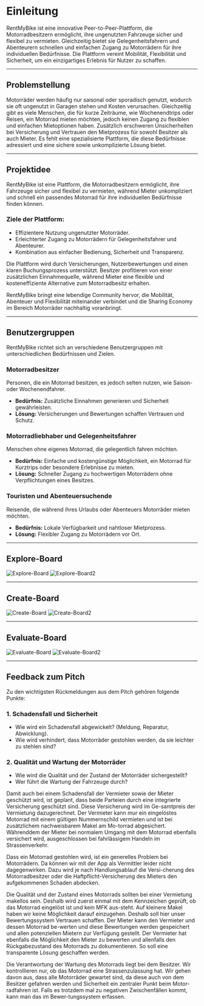 # Einleitung
RentMyBike ist eine innovative Peer-to-Peer-Plattform, die Motorradbesitzern ermöglicht, ihre ungenutzten Fahrzeuge sicher und flexibel zu vermieten. Gleichzeitig bietet sie Gelegenheitsfahrern und Abenteurern schnellen und einfachen Zugang zu Motorrädern für ihre individuellen Bedürfnisse. Die Plattform vereint Mobilität, Flexibilität und Sicherheit, um ein einzigartiges Erlebnis für Nutzer zu schaffen.

---

## Problemstellung
Motorräder werden häufig nur saisonal oder sporadisch genutzt, wodurch sie oft ungenutzt in Garagen stehen und Kosten verursachen. Gleichzeitig gibt es viele Menschen, die für kurze Zeiträume, wie Wochenendtrips oder Reisen, ein Motorrad mieten möchten, jedoch keinen Zugang zu flexiblen und einfachen Mietoptionen haben. Zusätzlich erschweren Unsicherheiten bei Versicherung und Vertrauen den Mietprozess für sowohl Besitzer als auch Mieter. Es fehlt eine spezialisierte Plattform, die diese Bedürfnisse adressiert und eine sichere sowie unkomplizierte Lösung bietet.

---

## Projektidee
RentMyBike ist eine Plattform, die Motorradbesitzern ermöglicht, ihre Fahrzeuge sicher und flexibel zu vermieten, während Mieter unkompliziert und schnell ein passendes Motorrad für ihre individuellen Bedürfnisse finden können.  

### Ziele der Plattform:
- Effizientere Nutzung ungenutzter Motorräder.
- Erleichterter Zugang zu Motorrädern für Gelegenheitsfahrer und Abenteurer.
- Kombination aus einfacher Bedienung, Sicherheit und Transparenz.  

Die Plattform wird durch Versicherungen, Nutzerbewertungen und einen klaren Buchungsprozess unterstützt. Besitzer profitieren von einer zusätzlichen Einnahmequelle, während Mieter eine flexible und kosteneffiziente Alternative zum Motorradbesitz erhalten.  

RentMyBike bringt eine lebendige Community hervor, die Mobilität, Abenteuer und Flexibilität miteinander verbindet und die Sharing Economy im Bereich Motorräder nachhaltig voranbringt.

---

## Benutzergruppen
RentMyBike richtet sich an verschiedene Benutzergruppen mit unterschiedlichen Bedürfnissen und Zielen.

### Motorradbesitzer
Personen, die ein Motorrad besitzen, es jedoch selten nutzen, wie Saison- oder Wochenendfahrer.  
- **Bedürfnis:** Zusätzliche Einnahmen generieren und Sicherheit gewährleisten.  
- **Lösung:** Versicherungen und Bewertungen schaffen Vertrauen und Schutz.  

### Motorradliebhaber und Gelegenheitsfahrer
Menschen ohne eigenes Motorrad, die gelegentlich fahren möchten.  
- **Bedürfnis:** Einfache und kostengünstige Möglichkeit, ein Motorrad für Kurztrips oder besondere Erlebnisse zu mieten.  
- **Lösung:** Schneller Zugang zu hochwertigen Motorrädern ohne Verpflichtungen eines Besitzes.  

### Touristen und Abenteuersuchende
Reisende, die während ihres Urlaubs oder Abenteuers Motorräder mieten möchten.  
- **Bedürfnis:** Lokale Verfügbarkeit und nahtloser Mietprozess.  
- **Lösung:** Flexibler Zugang zu Motorrädern vor Ort.

---

## Explore-Board

![Explore-Board](./figures/Explore-Board.png)
![Explore-Board2](./figures/Explore-Board2.png)

---

## Create-Board

![Create-Board](./figures/Create-Board.png)
![Create-Board2](./figures/Create-Board2.png)

---

## Evaluate-Board

![Evaluate-Board](./figures/Evaluate-Board.png)
![Evaluate-Board2](./figures/Evaluate-Board2.png)

---

## Feedback zum Pitch
Zu den wichtigsten Rückmeldungen aus dem Pitch gehören folgende Punkte:

### 1. Schadensfall und Sicherheit
-   Wie wird ein Schadensfall abgewickelt? (Meldung, Reparatur, Abwicklung).
-   Wie wird verhindert, dass Motorräder gestohlen werden, da sie leichter zu stehlen sind?

### 2. Qualität und Wartung der Motorräder
-	Wie wird die Qualität und der Zustand der Motorräder sichergestellt?
-	Wer führt die Wartung der Fahrzeuge durch?

Damit auch bei einem Schadensfall der Vermieter sowie der Mieter geschützt wird, ist geplant, dass beide Parteien durch eine integrierte Versicherung geschützt sind. Diese Versicherung wird im Ge-samtpreis der Vermietung dazugerechnet. Der Vermieter kann mur ein eingelöstes Motorrad mit einem gültigen Nummernschild vermieten und ist bei zusätzlichem nachweisbarem Makel am Mo-torrad abgesichert. Währenddem der Mieter bei normalem Umgang mit dem Motorrad ebenfalls versichert wird, ausgeschlossen bei fahrlässigem Handeln im Strassenverkehr.

Dass ein Motorrad gestohlen wird, ist ein generelles Problem bei Motorrädern. Da können wir mit der App als Vermittler leider nicht dagegenwirken. Dazu wird je nach Handlungsablauf die Versi-cherung des Motorradbesitzer oder die Haftpflicht-Versicherung des Mieters den aufgekommenen Schaden abdecken.

Die Qualität und der Zustand eines Motorrads sollten bei einer Vermietung makellos sein. Deshalb wird zuerst einmal mit dem Kennzeichen geprüft, ob das Motorrad eingelöst ist und kein MFK aus-steht. Auf kleinere Makel haben wir keine Möglichkeit darauf einzugehen. Deshalb soll hier unser Bewertungssystem Vertrauen schaffen. Der Mieter kann den Vermieter und dessen Motorrad be-werten und diese Bewertungen werden gespeichert und allen potenziellen Mietern zur Verfügung gestellt. Der Vermieter hat ebenfalls die Möglichkeit den Mieter zu bewerten und allenfalls den Rückgabezustand des Motorrads zu dokumentieren. So soll eine transparente Lösung geschaffen werden.

Die Verantwortung der Wartung des Motorrads liegt bei dem Besitzer. Wir kontrollieren nur, ob das Motorrad eine Strassenzulassung hat. Wir gehen davon aus, dass alle Motorräder gewartet sind, da diese auch von dem Besitzer gefahren werden und Sicherheit ein zentraler Punkt beim Motor-radfahren ist. Falls es trotzdem mal zu negativen Zwischenfällen kommt, kann man das im Bewer-tungssystem erfassen.



